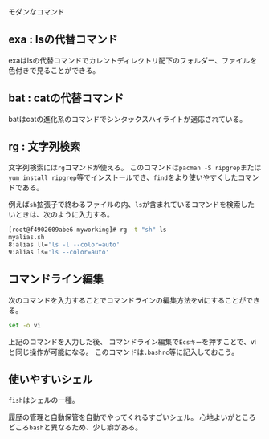 



モダンなコマンド


## exa : lsの代替コマンド

exaはlsの代替コマンドでカレントディレクトリ配下のフォルダー、ファイルを色付きで見ることができる。



## bat : catの代替コマンド

batはcatの進化系のコマンドでシンタックスハイライトが適応されている。


## rg : 文字列検索

文字列検索には`rg`コマンドが使える。
このコマンドは`pacman -S ripgrep`または`yum install ripgrep`等でインストールでき、`find`をより使いやすくしたコマンドである。

例えば`sh`拡張子で終わるファイルの内、`ls`が含まれているコマンドを検索したいときは、次のように入力する。

```sh
[root@f4902609abe6 myworking]# rg -t "sh" ls
myalias.sh
8:alias ll='ls -l --color=auto'
9:alias ls='ls --color=auto'
```


## コマンドライン編集

次のコマンドを入力することでコマンドラインの編集方法をviにすることができる。

```sh
set -o vi
```

上記のコマンドを入力した後、
コマンドライン編集で`Ecsキー`を押すことで、viと同じ操作が可能になる。
このコマンドは`.bashrc`等に記入しておこう。



## 使いやすいシェル

`fish`はシェルの一種。

履歴の管理と自動保管を自動でやってくれるすごいシェル。
心地よいがところどころ`bash`と異なるため、少し癖がある。





